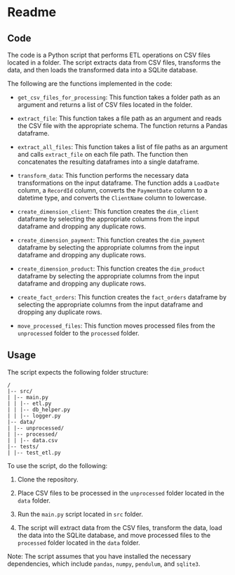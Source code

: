 # Readme

## Code

The code is a Python script that performs ETL operations on CSV files located in a folder. The script extracts data from CSV files, transforms the data, and then loads the transformed data into a SQLite database.

The following are the functions implemented in the code:

- `get_csv_files_for_processing`: This function takes a folder path as an argument and returns a list of CSV files located in the folder.

- `extract_file`: This function takes a file path as an argument and reads the CSV file with the appropriate schema. The function returns a Pandas dataframe.

- `extract_all_files`: This function takes a list of file paths as an argument and calls `extract_file` on each file path. The function then concatenates the resulting dataframes into a single dataframe.

- `transform_data`: This function performs the necessary data transformations on the input dataframe. The function adds a `LoadDate` column, a `RecordId` column, converts the `PaymentDate` column to a datetime type, and converts the `ClientName` column to lowercase.

- `create_dimension_client`: This function creates the `dim_client` dataframe by selecting the appropriate columns from the input dataframe and dropping any duplicate rows.

- `create_dimension_payment`: This function creates the `dim_payment` dataframe by selecting the appropriate columns from the input dataframe and dropping any duplicate rows.

- `create_dimension_product`: This function creates the `dim_product` dataframe by selecting the appropriate columns from the input dataframe and dropping any duplicate rows.

- `create_fact_orders`: This function creates the `fact_orders` dataframe by selecting the appropriate columns from the input dataframe and dropping any duplicate rows.

- `move_processed_files`: This function moves processed files from the `unprocessed` folder to the `processed` folder.

## Usage

The script expects the following folder structure:

```
/
|-- src/
| |-- main.py
| | |-- etl.py
| | |-- db_helper.py
| | |-- logger.py
|-- data/
| |-- unprocessed/
| |-- processed/
| | |-- data.csv
|-- tests/
| |-- test_etl.py
```


To use the script, do the following:

1. Clone the repository.

2. Place CSV files to be processed in the `unprocessed` folder located in the `data` folder.

3. Run the `main.py` script located in `src` folder.

4. The script will extract data from the CSV files, transform the data, load the data into the SQLite database, and move processed files to the `processed` folder located in the `data` folder.

Note: The script assumes that you have installed the necessary dependencies, which include `pandas`, `numpy`, `pendulum`, and `sqlite3`.
